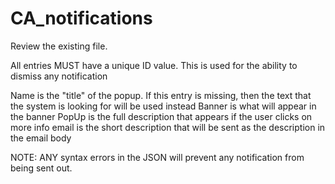 # CA_notifications
 
Review the existing file.

All entries MUST have a unique ID value.  This is used for the ability to dismiss any notification

Name is the "title" of the popup.  If this entry is missing, then the text that the system is looking for will be used instead
Banner is what will appear in the banner
PopUp is the full description that appears if the user clicks on more info
email is the short description that will be sent as the description in the email body

NOTE: ANY syntax errors in the JSON will prevent any notification from being sent out.
